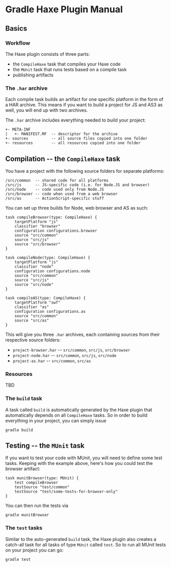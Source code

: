 Gradle Haxe Plugin Manual
=========================

## Basics

### Workflow

The Haxe plugin consists of three parts:

* the `CompileHaxe` task that compiles your Haxe code
* the `MUnit` task that runs tests based on a compile task
* publishing artifacts

### The `.har` archive

Each compile task builds an artifact for one specific platform in the form of a HAR archive. This means if you want to build a project for JS and AS3 as well, you will end up with two archives.

The `.har` archive includes everything needed to build your project:

	+- META-INF
	|   +- MANIFEST.MF  -- descriptor for the archive
	+- sources          -- all source files copied into one folder
	+- resources        -- all resources copied into one folder

## Compilation -- the `CompileHaxe` task

You have a project with the following source folders for separate platforms:

	/src/common  -- shared code for all platforms
	/src/js      -- JS-specific code (i.e. for Node.JS and browser)
	/src/node    -- code used only from Node.JS
	/src/browser -- code when used from a web browser
	/src/as      -- ActionScript-specific stuff

You can set up three builds for Node, web browser and AS as such:

	task compileBrowser(type: CompileHaxe) {
		targetPlatform "js"
		classifier "browser"
		configuration configurations.browser
		source "src/common"
		source "src/js"
		source "src/browser"
	}

	task compileNode(type: CompileHaxe) {
		targetPlatform "js"
		classifier "node"
		configuration configurations.node
		source "src/common"
		source "src/js"
		source "src/node"
	}

	task compileAS(type: CompileHaxe) {
		targetPlatform "swf"
		classifier "as"
		configuration configurations.as
		source "src/common"
		source "src/as"
	}

This will give you three `.har` archives, each containing sources from their respective source folders:

* `project-browser.har` -- `src/common`, `src/js`, `src/browser`
* `project-node.har` -- `src/common`, `src/js`, `src/node`
* `project-as.har` -- `src/common`, `src/as`

### Resources

TBD

### The `build` task

A task called `build` is automatically generated by the Haxe plugin that automatically depends on all `CompileHaxe` tasks. So in order to build everything in your project, you can simply issue

	gradle build

## Testing -- the `MUnit` task

If you want to test your code with MUnit, you will need to define some test tasks. Keeping with the example above, here's how you could test the browser artifact:

	task munitBrowser(type: MUnit) {
		test compileBrowser
		testSource "test/common"
		testSource "test/some-tests-for-browser-only"
	}

You can then run the tests via

	gradle munitBrowser



### The `test` tasks

Similar to the auto-generated `build` task, the Haxe plugin also creates a catch-all task for all tasks of type `MUnit` called `test`. So to run all MUnit tests on your project you can go:

	gradle test

